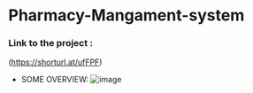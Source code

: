 # Pharmacy-Mangament-system
### Link to the project :
(https://shorturl.at/ufFPF)
* SOME OVERVIEW:
![image](https://github.com/user-attachments/assets/21460d18-aeab-446f-be8f-a71c811b1daf)

